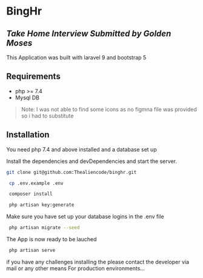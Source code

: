 # BingHr
## _Take Home Interview Submitted by Golden Moses_


This Application was built with laravel 9 and bootstrap 5

## Requirements

- php >= 7.4
- Mysql DB

> Note: I was not able to find some icons as no figmna file was provided so i had to substitute
> 

## Installation

You need php 7.4 and above installed and a database set up

Install the dependencies and devDependencies and start the server.

```sh
git clone git@github.com:Thealiencode/binghr.git
```

```sh
 cp .env.example .env
```
```sh
 composer install
```

```sh
 php artisan key:generate
```
Make sure you have set up your database logins in the .env file
```sh
 php artisan migrate --seed
```

The App is now ready to be lauched
```sh
 php artisan serve
```

if you have any challenges installing the please contact the developer via mail or any other means
For production environments...


